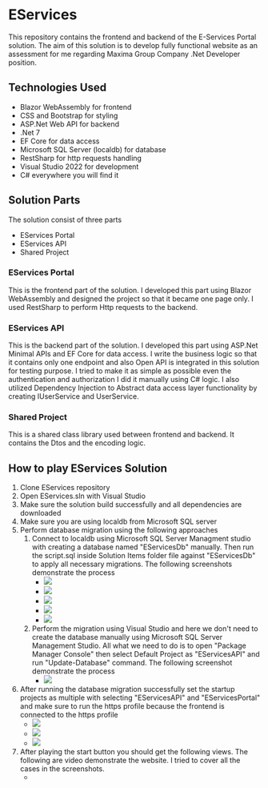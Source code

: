 # EServices
This repository contains the frontend and backend of the E-Services Portal solution. The aim of this solution is to develop fully functional website as an assessment for me regarding Maxima Group Company .Net Developer position.

## Technologies Used
<ul>
  <li>Blazor WebAssembly for frontend</li>
  <li>CSS and Bootstrap for styling</li>
  <li>ASP.Net Web API for backend</li>
  <li>.Net 7</li>
  <li>EF Core for data access</li>
  <li>Microsoft SQL Server (localdb) for database</li>
  <li>RestSharp for http requests handling</li>
  <li>Visual Studio 2022 for development</li>
  <li>C# everywhere you will find it</li>
</ul>


## Solution Parts
The solution consist of three parts
<ul>
  <li>EServices Portal</li>
  <li>EServices API</li>
  <li>Shared Project</li>
</ul>

### EServices Portal
This is the frontend part of the solution. I developed this part using Blazor WebAssembly and designed the project so that it became one page only. I used RestSharp to perform Http requests to the backend.

### EServices API
This is the backend part of the solution. I developed this part using ASP.Net Minimal APIs and EF Core for data access. I write the business logic so that it contains only one endpoint and also Open API is integrated in this solution for testing purpose. I tried to make it as simple as possible even the authentication and authorization I did it manually using C# logic. I also utilized Dependency Injection to Abstract data access layer functionality by creating IUserService and UserService.

### Shared Project
This is a shared class library used between frontend and backend. It contains the Dtos and the encoding logic.

## How to play EServices Solution
<ol>
  <li>Clone EServices repository</li>
  <li>Open EServices.sln with Visual Studio</li>
  <li>Make sure the solution build successfully and all dependencies are downloaded</li>
  <li>Make sure you are using localdb from Microsoft SQL server</li>
  <li>
    Perform database migration using the following approaches
    <ol>
      <li>Connect to localdb using Microsoft SQL Server Managment studio with creating a database named "EServicesDb" manually. Then run the script.sql inside Solution Items folder file against "EServicesDb" to apply all necessary migrations. The following screenshots demonstrate the process
        <ul>
          <li><img src="https://github.com/Khalid-Hassan-97/EServices/assets/54312650/15cc7844-660b-4602-b817-15d23b504e27" /></li>
          <li><img src="https://github.com/Khalid-Hassan-97/EServices/assets/54312650/98ae527f-0aeb-4215-922f-963133298706" /></li>
          <li><img src="https://github.com/Khalid-Hassan-97/EServices/assets/54312650/1c839d0b-1e88-497e-9ce3-1642427afff4" /></li>
          <li><img src="https://github.com/Khalid-Hassan-97/EServices/assets/54312650/841bf95a-e749-4647-92ff-fe5aef2ceb9b" /></li>
          <li><img src="https://github.com/Khalid-Hassan-97/EServices/assets/54312650/6dc61af3-da84-4623-99df-e34af65b454f" /></li>
        </ul>
      </li>
      <li>Perform the migration using Visual Studio and here we don't need to create the database manually using Microsoft SQL Server Management Studio. All what we need to do is to open "Package Manager Console" then select Default Project as "EServicesAPI" and run "Update-Database" command. The following screenshot demonstrate the process
        <ul>
          <li><img src="https://github.com/Khalid-Hassan-97/EServices/assets/54312650/56f438fa-6f96-48a2-a37a-80c668d990bb" /></li>
        </ul>
      </li>
    </ol>
  </li>
  <li>After running the database migration successfully set the startup projects as multiple with selecting "EServicesAPI" and "EServicesPortal" and make sure to run the https profile because the frontend is connected to the https profile
    <ul>
      <li><img src="https://github.com/Khalid-Hassan-97/EServices/assets/54312650/600e6856-1c50-4f6f-9d50-3774043134e2" /></li>
      <li><img src="https://github.com/Khalid-Hassan-97/EServices/assets/54312650/7328ae42-4e6d-474d-9d3d-f13c14262a38)" /></li>
      <li><img src="https://github.com/Khalid-Hassan-97/EServices/assets/54312650/d1296290-333a-41e1-8784-72433f17e042" /></li>
    </ul>
  </li>
  <li>After playing the start button you should get the following views. The following are video demonstrate the website. I tried to cover all the cases in the screenshots.
    <ul>
      <li></li>
    </ul>
  </li>
</ol>
